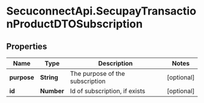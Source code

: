 # SecuconnectApi.SecupayTransactionProductDTOSubscription

## Properties
Name | Type | Description | Notes
------------ | ------------- | ------------- | -------------
**purpose** | **String** | The purpose of the subscription | [optional] 
**id** | **Number** | Id of subscription, if exists | [optional] 


